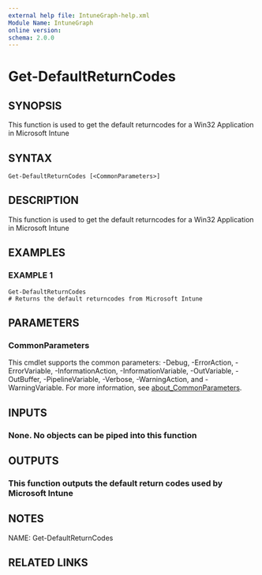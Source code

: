 ```yaml
---
external help file: IntuneGraph-help.xml
Module Name: IntuneGraph
online version:
schema: 2.0.0
---
```


# Get-DefaultReturnCodes

## SYNOPSIS
This function is used to get the default returncodes for a Win32 Application in Microsoft Intune

## SYNTAX

```
Get-DefaultReturnCodes [<CommonParameters>]
```

## DESCRIPTION
This function is used to get the default returncodes for a Win32 Application in Microsoft Intune

## EXAMPLES

### EXAMPLE 1
```
Get-DefaultReturnCodes
# Returns the default returncodes from Microsoft Intune
```

## PARAMETERS

### CommonParameters
This cmdlet supports the common parameters: -Debug, -ErrorAction, -ErrorVariable, -InformationAction, -InformationVariable, -OutVariable, -OutBuffer, -PipelineVariable, -Verbose, -WarningAction, and -WarningVariable. For more information, see [about_CommonParameters](http://go.microsoft.com/fwlink/?LinkID=113216).

## INPUTS

### None. No objects can be piped into this function
## OUTPUTS

### This function outputs the default return codes used by Microsoft Intune
## NOTES
NAME: Get-DefaultReturnCodes

## RELATED LINKS
